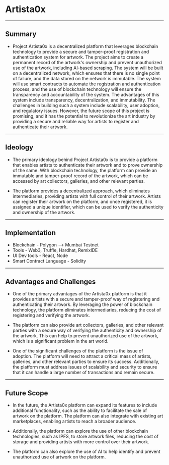 # Artista0x

-----
## Summary

* Project Artista0x is a decentralized platform that leverages blockchain technology to provide a secure and tamper-proof registration and authentication system for artwork. The project aims to create a permanent record of the artwork's ownership and prevent unauthorized use of the artwork, including AI-based scraping. The system will be built on a decentralized network, which ensures that there is no single point of failure, and the data stored on the network is immutable. The system will use smart contracts to automate the registration and authentication process, and the use of blockchain technology will ensure the transparency and accountability of the system. The advantages of this system include transparency, decentralization, and immutability. The challenges in building such a system include scalability, user adoption, and regulatory issues. However, the future scope of this project is promising, and it has the potential to revolutionize the art industry by providing a secure and reliable way for artists to register and authenticate their artwork.
-----
## Ideology

* The primary ideology behind Project Artista0x is to provide a platform that enables artists to authenticate their artwork and to prove ownership of the same. With blockchain technology, the platform can provide an immutable and tamper-proof record of the artwork, which can be accessed by art collectors, galleries, and other relevant parties.

* The platform provides a decentralized approach, which eliminates intermediaries, providing artists with full control of their artwork. Artists can register their artwork on the platform, and once registered, it is assigned a unique identifier, which can be used to verify the authenticity and ownership of the artwork.
-----
## Implementation
* Blockchain - Polygon --> Mumbai Testnet
* Tools - Web3, Truffle, Hardhat, RemixIDE
* UI Dev tools - React, Node
* Smart Contract Language - Solidity
-----
## Advantages and Challenges
* One of the primary advantages of the Artista0x platform is that it provides artists with a secure and tamper-proof way of registering and authenticating their artwork. By leveraging the power of blockchain technology, the platform eliminates intermediaries, reducing the cost of registering and verifying the artwork.

* The platform can also provide art collectors, galleries, and other relevant parties with a secure way of verifying the authenticity and ownership of the artwork. This can help to prevent unauthorized use of the artwork, which is a significant problem in the art world.

* One of the significant challenges of the platform is the issue of adoption. The platform will need to attract a critical mass of artists, galleries, and other relevant parties to ensure its success. Additionally, the platform must address issues of scalability and security to ensure that it can handle a large number of transactions and remain secure.
-----
## Future Scope
* In the future, the Artista0x platform can expand its features to include additional functionality, such as the ability to facilitate the sale of artwork on the platform. The platform can also integrate with existing art marketplaces, enabling artists to reach a broader audience.

* Additionally, the platform can explore the use of other blockchain technologies, such as IPFS, to store artwork files, reducing the cost of storage and providing artists with more control over their artwork. 
* The platform can also explore the use of AI to help identify and prevent unauthorized use of artwork on the platform.
